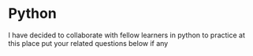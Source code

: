 # Python
I have decided to collaborate with fellow learners in python to practice at this place
put your related questions below if any

